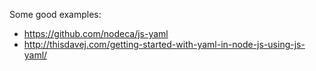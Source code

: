 Some good examples:

- https://github.com/nodeca/js-yaml
- http://thisdavej.com/getting-started-with-yaml-in-node-js-using-js-yaml/